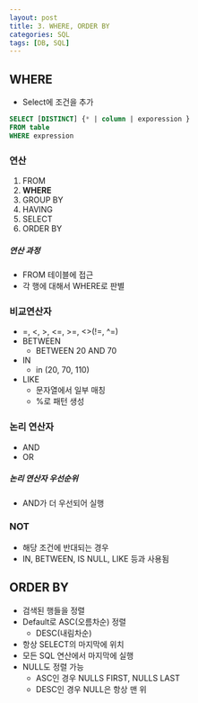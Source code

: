 ```yaml
---
layout: post
title: 3. WHERE, ORDER BY
categories: SQL
tags: [DB, SQL]
---
```


## WHERE
- Select에 조건을 추가

```sql
SELECT [DISTINCT] {* | column | exporession }
FROM table
WHERE expression
```

### 연산
1. FROM
2. **WHERE**
3. GROUP BY
4. HAVING
5. SELECT
6. ORDER BY

##### 연산 과정
- FROM 테이블에 접근
- 각 행에 대해서 WHERE로 판별


### 비교연산자
- =, <, >, <=, >=, <>(!=, ^=)
- BETWEEN
  - BETWEEN 20 AND 70
- IN
  - in (20, 70, 110)
- LIKE
  - 문자열에서 일부 매칭
  - %로 패턴 생성

### 논리 연산자
- AND
- OR
##### 논리 연산자 우선순위
- AND가 더 우선되어 실행

### NOT
- 해당 조건에 반대되는 경우
- IN, BETWEEN, IS NULL, LIKE 등과 사용됨

## ORDER BY
- 검색된 행들을 정렬
- Default로 ASC(오름차순) 정렬
  - DESC(내림차순)
- 항상 SELECT의 마지막에 위치
- 모든 SQL 연산에서 마지막에 실행
- NULL도 정렬 가능
  - ASC인 경우 NULLS FIRST, NULLS LAST
  - DESC인 경우 NULL은 항상 맨 위